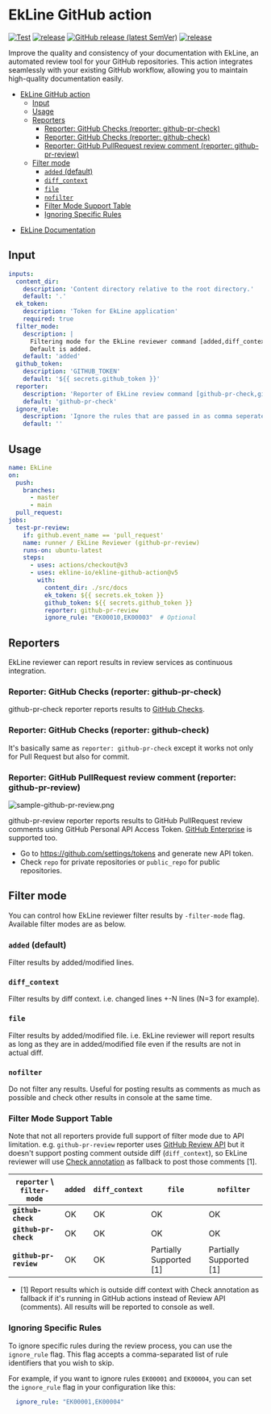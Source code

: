 # EkLine GitHub action

[![Test](https://github.com/ekline-io/ekline-github-action/workflows/Test/badge.svg)](https://github.com/ekline-io/ekline-github-action/actions?query=workflow%3ATest)
[![release](https://github.com/ekline-io/ekline-github-action/workflows/release/badge.svg)](https://github.com/ekline-io/ekline-github-action/actions?query=workflow%3Arelease)
[![GitHub release (latest SemVer)](https://img.shields.io/github/v/release/ekline-io/ekline-github-action?logo=github&sort=semver)](https://github.com/ekline-io/ekline-github-action/releases)
[![release](https://ghcr-badge.egpl.dev/ekline-io/ekline-ci-cd/latest_tag?label=Docker%20version%20ekline_ci_cd)](https://github.com/ekline-io/ekline-cli/pkgs/container/ekline-cli)

Improve the quality and consistency of your documentation with EkLine, an automated review tool for your GitHub repositories. This action integrates seamlessly with your existing GitHub workflow, allowing you to maintain high-quality documentation easily.


<!-- TOC -->
* [EkLine GitHub action](#ekline-github-action)
  * [Input](#input)
  * [Usage](#usage)
  * [Reporters](#reporters)
    * [Reporter: GitHub Checks (reporter: github-pr-check)](#reporter--github-checks--reporter--github-pr-check-)
    * [Reporter: GitHub Checks (reporter: github-check)](#reporter--github-checks--reporter--github-check-)
    * [Reporter: GitHub PullRequest review comment (reporter: github-pr-review)](#reporter--github-pullrequest-review-comment--reporter--github-pr-review-)
  * [Filter mode](#filter-mode)
    * [`added` (default)](#added--default-)
    * [`diff_context`](#diffcontext)
    * [`file`](#file)
    * [`nofilter`](#nofilter)
    * [Filter Mode Support Table](#filter-mode-support-table)
    * [Ignoring Specific Rules](#ignoring-specific-rules)
<!-- TOC -->
* [EkLine Documentation](https://ekline.notion.site/EkLine-Documentation-820e545d76214d9d9cb2cbf627c19613)

## Input

```yaml
inputs:
  content_dir:
    description: 'Content directory relative to the root directory.'
    default: '.'
  ek_token:
    description: 'Token for EkLine application'
    required: true
  filter_mode:
    description: |
      Filtering mode for the EkLine reviewer command [added,diff_context,file,nofilter].
      Default is added.
    default: 'added'
  github_token:
    description: 'GITHUB_TOKEN'
    default: '${{ secrets.github_token }}'
  reporter:
    description: 'Reporter of EkLine review command [github-pr-check,github-check,github-pr-review].'
    default: 'github-pr-check'
  ignore_rule:
    description: 'Ignore the rules that are passed in as comma seperated values (eg: EK00001,EK00004). Use this flag to skip specific rules during the review process.'
    default: ''
```

## Usage

```yaml
name: EkLine
on:
  push:
    branches:
      - master
      - main
  pull_request:
jobs:
  test-pr-review:
    if: github.event_name == 'pull_request'
    name: runner / EkLine Reviewer (github-pr-review)
    runs-on: ubuntu-latest
    steps:
      - uses: actions/checkout@v3
      - uses: ekline-io/ekline-github-action@v5
        with:
          content_dir: ./src/docs
          ek_token: ${{ secrets.ek_token }}
          github_token: ${{ secrets.github_token }}
          reporter: github-pr-review
          ignore_rule: "EK00010,EK00003"  # Optional
```

## Reporters

EkLine reviewer can report results in review services as
continuous integration.

### Reporter: GitHub Checks (reporter: github-pr-check)

github-pr-check reporter reports results to [GitHub Checks](https://help.github.com/articles/about-status-checks/).

### Reporter: GitHub Checks (reporter: github-check)

It's basically same as `reporter: github-pr-check` except it works not only for
Pull Request but also for commit.

### Reporter: GitHub PullRequest review comment (reporter: github-pr-review)

![sample-github-pr-review.png](./image/sample-github-pr-review.png)

github-pr-review reporter reports results to GitHub PullRequest review comments
using GitHub Personal API Access Token.
[GitHub Enterprise](https://enterprise.github.com/home) is supported too.

- Go to https://github.com/settings/tokens and generate new API token.
- Check `repo` for private repositories or `public_repo` for public repositories.


## Filter mode
You can control how EkLine reviewer filter results by `-filter-mode` flag.
Available filter modes are as below.

### `added` (default)
Filter results by added/modified lines.
### `diff_context`
Filter results by diff context. i.e. changed lines +-N lines (N=3 for example).
### `file`
Filter results by added/modified file. i.e. EkLine reviewer will report results as long as they are in added/modified file even if the results are not in actual diff.
### `nofilter`
Do not filter any results. Useful for posting results as comments as much as possible and check other results in console at the same time.

### Filter Mode Support Table
Note that not all reporters provide full support of filter mode due to API limitation.
e.g. `github-pr-review` reporter uses [GitHub Review
API](https://developer.github.com/v3/pulls/reviews/) but it doesn't support posting comment outside diff (`diff_context`),
so EkLine reviewer will use [Check annotation](https://developer.github.com/v3/checks/runs/) as fallback to post those comments [1].

| `reporter` \ `filter-mode` | `added` | `diff_context` | `file`                  | `nofilter` |
| -------------------------- | ------- | -------------- | ----------------------- | ---------- |
| **`github-check`**         | OK      | OK             | OK                      | OK |
| **`github-pr-check`**      | OK      | OK             | OK                      | OK |
| **`github-pr-review`**     | OK      | OK             | Partially Supported [1] | Partially Supported [1] |

- [1] Report results which is outside diff context with Check annotation as fallback if it's running in GitHub actions instead of Review API (comments). All results will be reported to console as well.

### Ignoring Specific Rules

To ignore specific rules during the review process, you can use the `ignore_rule` flag. This flag accepts a comma-separated list of rule identifiers that you wish to skip.

For example, if you want to ignore rules `EK00001` and `EK00004`, you can set the `ignore_rule` flag in your configuration like this:
```yaml
  ignore_rule: "EK00001,EK00004"